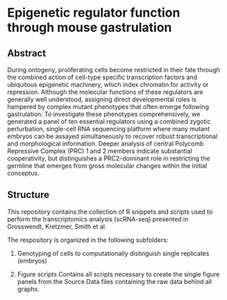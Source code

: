# Epigenetic regulator function through mouse gastrulation

## Abstract
During ontogeny, proliferating cells become restricted in their fate through the combined action of cell-type specific transcription factors and ubiquitous epigenetic machinery, which index chromatin for activity or repression.  Although the molecular functions of these regulators are generally well understood, assigning direct developmental roles is hampered by complex mutant phenotypes that often emerge following gastrulation. To investigate these phenotypes comprehensively, we generated a panel of ten essential regulators using a combined zygotic perturbation, single-cell RNA sequencing platform where many mutant embryos can be assayed simultaneously to recover robust transcriptional and morphological information. Deeper analysis of central Polycomb Repressive Complex (PRC) 1 and 2 members indicate substantial cooperativity, but distinguishes a PRC2-dominant role in restricting the germline that emerges from gross molecular changes within the initial conceptus.

## Structure
This repository contains the collection of R snippets and scripts used to perform the transcriptomics analysis (scRNA-seq) presented in Grosswendt, Kretzmer, Smith et al.

The respository is organized in the following subfolders:
1. Genotyping of cells to computationally distinguish single replicates (embryos)

2. Figure scripts
Contains all scripts necessary to create the single figure panels from the Source Data files containing the raw data behind all graphs.
